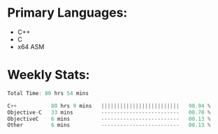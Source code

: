 # Primary Languages:
- C++
- C
- x64 ASM

# Weekly Stats:
<!--START_SECTION:waka-->

```C++
Total Time: 80 hrs 54 mins

C++           80 hrs 9 mins   |||||||||||||||||||||||||   98.94 %
Objective-C   33 mins         -------------------------   00.70 %
ObjectiveC    6 mins          -------------------------   00.13 %
Other         6 mins          -------------------------   00.13 %
```

<!--END_SECTION:waka-->


